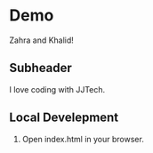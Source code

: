 # Demo

Zahra and Khalid!

## Subheader

I love coding with JJTech.

## Local Develepment 

1. Open index.html in your browser. 